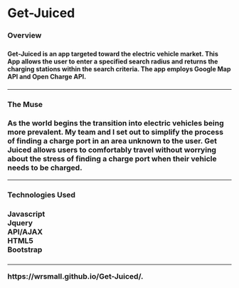 # Get-Juiced
<h3>Overview<h3/>
<h4>Get-Juiced is an app targeted toward the electric vehicle market. This App allows the user to enter a specified search radius and returns the charging stations within the search criteria. The app employs Google Map API and Open Charge API.<h4/> 
  <hr/>
  <h3>The Muse<h3/>
    As the world begins the transition into electric vehicles being more prevalent. My team and I set out to simplify the process of finding a charge port in an area unknown to the user. Get Juiced allows users to comfortably travel without worrying about the stress of finding a charge port when their vehicle needs to be charged.
    <hr/>
  <h3>Technologies Used<h3/>
    <h3>Javascript<br/>Jquery<br/>API/AJAX<br/>HTML5<br/>Bootstrap<h3/>
  <hr/>
  https://wrsmall.github.io/Get-Juiced/.
  
